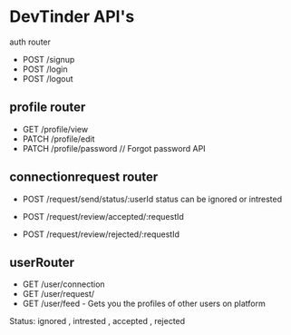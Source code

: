 # DevTinder API's

auth router
- POST /signup
- POST /login
- POST /logout

## profile router
- GET /profile/view
- PATCH /profile/edit
- PATCH /profile/password // Forgot password API

## connectionrequest router
- POST /request/send/status/:userId
 status can be ignored or intrested



- POST /request/review/accepted/:requestId
- POST /request/review/rejected/:requestId


## userRouter
- GET /user/connection
- GET /user/request/
- GET /user/feed - Gets you the profiles of other users on platform

Status: ignored , intrested , accepted , rejected 